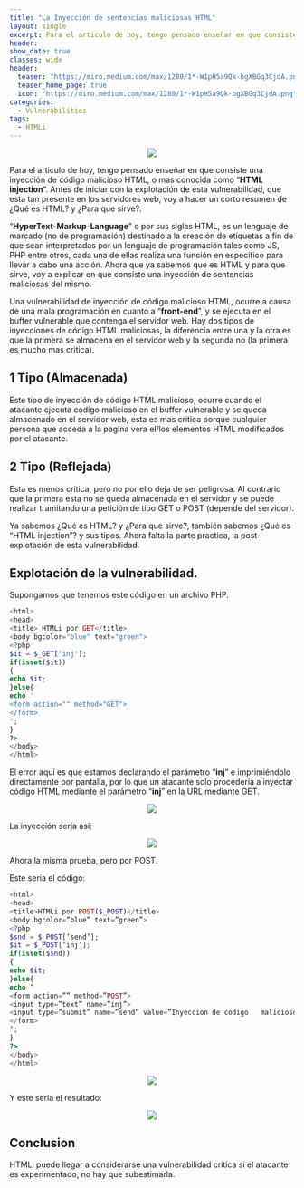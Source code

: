 ```yaml
---
title: "La Inyección de sentencias maliciosas HTML"
layout: single
excerpt: Para el articulo de hoy, tengo pensado enseñar en que consiste una inyección de código malicioso HTML, o mas conocida como “HTML injection”. Antes de iniciar con la explotación de esta vulnerabilidad, que esta tan presente en los servidores web, voy a hacer un corto resumen de ¿Qué es HTML? y ¿Para que sirve?.
header:
show_date: true
classes: wide
header:
  teaser: "https://miro.medium.com/max/1280/1*-W1pH5a9Qk-bgXBGq3CjdA.png"
  teaser_home_page: true
  icon: "https://miro.medium.com/max/1280/1*-W1pH5a9Qk-bgXBGq3CjdA.png"
categories:
  - Vulnerabilities
tags:
  - HTMLi
---
```


<p align="center">
<img src="https://user-images.githubusercontent.com/69093629/121780063-f0ca6780-cb9e-11eb-8933-a1b1fea54519.jpg">
</p>

Para el articulo de hoy, tengo pensado enseñar en que consiste una inyección de código malicioso HTML, o mas conocida como “**HTML injection**”. Antes de iniciar con la explotación de esta vulnerabilidad, que esta tan presente en los servidores web, voy a hacer un corto resumen de ¿Qué es HTML? y ¿Para que sirve?.

“**HyperText-Markup-Language**” o por sus siglas HTML, es un lenguaje de marcado (no de programación) destinado a la creación de etiquetas a fin de que sean interpretadas por un lenguaje de programación tales como JS, PHP entre otros, cada una de ellas realiza una función en especifico para llevar a cabo una acción.
Ahora que ya sabemos que es HTML y para que sirve, voy a explicar en que consiste una inyección de sentencias maliciosas del mismo.

Una vulnerabilidad de inyección de código malicioso HTML, ocurre a causa de una mala programación en cuanto a “**front-end**”, y se ejecuta en el buffer vulnerable que contenga el servidor web.
Hay dos tipos de inyecciones de código HTML maliciosas, la diferencia entre una y la otra es que la primera se almacena en el servidor web y la segunda no (la primera es mucho mas critica).

## 1 Tipo (Almacenada)

Este tipo de inyección de código HTML malicioso, ocurre cuando el atacante ejecuta código malicioso en el buffer vulnerable y se queda almacenado en el servidor web, esta es mas critica porque cualquier persona que acceda a la pagina vera el/los elementos HTML modificados por el atacante.

## 2 Tipo (Reflejada)

Esta es menos critica, pero no por ello deja de ser peligrosa. Al contrario que la primera esta no se queda almacenada en el servidor y se puede realizar tramitando una petición de tipo GET o POST (depende del servidor).

Ya sabemos ¿Qué es HTML? y ¿Para que sirve?, también sabemos ¿Qué es “HTML injection”? y sus tipos. Ahora falta la parte practica, la post-explotación de esta vulnerabilidad.

## Explotación de la vulnerabilidad.
Supongamos que tenemos este código en un archivo PHP.

```php
<html>  
<head>  
<title> HTMLi por GET</title>  
<body bgcolor="blue" text="green">  
<?php  
$it = $_GET['inj'];
if(isset($it))
{  
echo $it;
}else{
echo '
<form action="" method="GET">  
</form>  
';
}  
?>
</body>  
</html>
```

El error aquí es que estamos declarando el parámetro “**inj**” e imprimiéndolo directamente por pantalla, por lo que un atacante solo procedería a inyectar código HTML mediante el parámetro “**inj**” en la URL mediante GET.

<p align="center">
<img src="https://user-images.githubusercontent.com/69093629/121568704-43314a00-ca20-11eb-917b-fe8edbaa1241.png">
</p>

La inyección seria así:

<p align="center">
<img src="https://user-images.githubusercontent.com/69093629/121568780-5b08ce00-ca20-11eb-8d08-46cb49be52ee.png">
</p>

Ahora la misma prueba, pero por POST.

Este seria el código:

```php
<html>
<head>
<title>HTMLi por POST($_POST)</title>
<body bgcolor=”blue” text=”green”>
<?php
$snd = $_POST[‘send’];
$it = $_POST[‘inj’];
if(isset($snd))
{
echo $it;
}else{
echo ‘
<form action=”” method=”POST”>
<input type=”text” name=”inj”>
<input type=”submit” name=”send” value=”Inyeccion de codigo   malicioso”>
</form>
‘;
}
?>
</body>
</html>
```

<p align="center">
<img src="https://user-images.githubusercontent.com/69093629/121568921-84c1f500-ca20-11eb-8e45-35d5ae86e277.png">
</p>

Y este seria el resultado:

<p align="center">
<img src="https://user-images.githubusercontent.com/69093629/121568975-960b0180-ca20-11eb-9680-46301edb43ae.png">
</p>

## Conclusion

HTMLi puede llegar a considerarse una vulnerabilidad critica si el atacante es experimentado, no hay que subestimarla.

